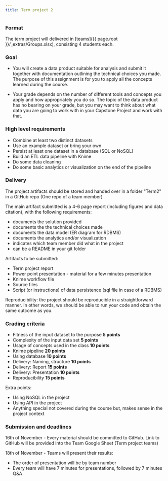 ```yaml
---
title: Term project 2
---
```


### Format
The term project will delivered in [teams]({{ page.root }}/_extras/Groups.xlsx), consisting 4 students each. 

### Goal

* You will create a data product suitable for analysis and submit it together with documentation outlining the technical choices you made. The purpose of this assignment is for you to apply all the concepts learned during the course.

* Your grade depends on the number of different tools and concepts you apply and how appropriately you do so. The topic of the data product has no bearing on your grade, but you may want to think about what data you are going to work with in your Capstone Project and work with that.


### High level requirements


* Combine at least two distinct datasets
* Use an example dataset or bring your own
* Persist at least one dataset in a database (SQL or NoSQL)
* Build an ETL data pipeline with Knime 
* Do some data cleaning
* Do some basic analytics or visualization on the end of the pipeline



### Delivery
The project artifacts should be stored and handed over in a folder "Term2" in a GitHub repo (One repo of a team member)

The main artifact submitted is a 4-6 page report (including figures and data citation), with the following requirements:
* documents the solution provided
* documents the the technical choices made
* documents the data model (ER diagram for RDBMS)
* documents the analytics and/or visualization
* indicates which team member did what in the project
* can be a README in your git folder


Artifacts to be submitted:
* Term project report
* Power point presentation - material for a few minutes presentation
* Knime workflow file
* Source files 
* Script (or instructions) of data persistence (sql file in case of a RDBMS)
  
Reproducibility: the project should be reproducible in a straightforward manner. In other words, we should be able to run your code and obtain the same outcome as you. 

### Grading criteria

-	Fitness of the input dataset to the purpose **5 points**
-	Complexity of the input data set **5 points**
-	Usage of concepts used in the class **10 points**
- 	Knime pipeline **20 points**
- 	Using database **10 points**
-	Delivery: Naming, structure **10 points**
-	Delivery: Report **15 points**
-	Delivery: Presentation **10 points**
-	Reproducibility **15 points**

Extra points:
- Using NoSQL in the project
- Using API in the project
- Anything special not covered during the course but, makes sense in the project context


### Submission and deadlines

16th of November - Every material should be committed to GitHub. Link to GitHub will be provided into the Team Google Sheet  (Term project teams)

18th of November - Teams will present their results:
* The order of presentation will be by team number
* Every team will have 7 minutes for presentations, followed by 7 minutes Q&A








